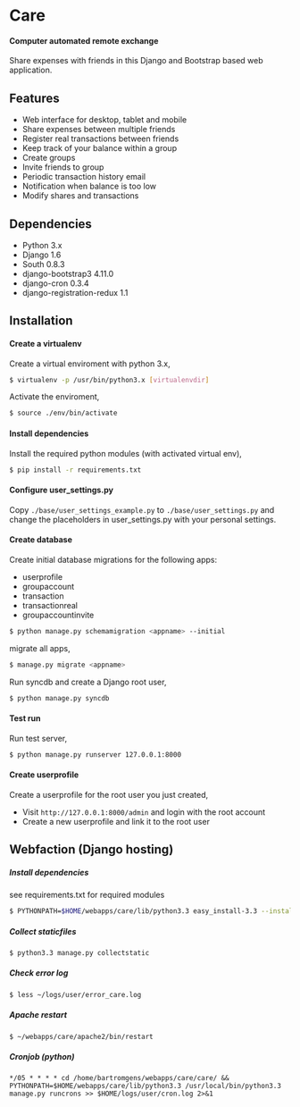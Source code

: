 Care 
====
#### Computer automated remote exchange

Share expenses with friends in this Django and Bootstrap based web application.

Features
------------------
- Web interface for desktop, tablet and mobile
- Share expenses between multiple friends
- Register real transactions between friends
- Keep track of your balance within a group
- Create groups
- Invite friends to group
- Periodic transaction history email
- Notification when balance is too low
- Modify shares and transactions

Dependencies
-----------
- Python 3.x
- Django 1.6
- South 0.8.3
- django-bootstrap3 4.11.0
- django-cron 0.3.4
- django-registration-redux 1.1

Installation
------------
#### Create a virtualenv
Create a virtual enviroment with python 3.x,
```bash
$ virtualenv -p /usr/bin/python3.x [virtualenvdir]
```
Activate the enviroment,
```bash
$ source ./env/bin/activate
```
#### Install dependencies
Install the required python modules (with activated virtual env),
```bash
$ pip install -r requirements.txt
```
#### Configure user_settings.py
Copy `./base/user_settings_example.py` to `./base/user_settings.py` and change the placeholders in user_settings.py with your personal settings. 

#### Create database
Create initial database migrations for the following apps:
- userprofile
- groupaccount
- transaction
- transactionreal
- groupaccountinvite
```bash
$ python manage.py schemamigration <appname> --initial
```
migrate all apps,
```bash
$ manage.py migrate <appname>
```

Run syncdb and create a Django root user,
```bash
$ python manage.py syncdb
```

#### Test run
Run test server,
```bash
$ python manage.py runserver 127.0.0.1:8000
```
#### Create userprofile
Create a userprofile for the root user you just created,
- Visit `http://127.0.0.1:8000/admin` and login with the root account
- Create a new userprofile and link it to the root user


Webfaction (Django hosting)
------------
##### Install dependencies
see requirements.txt for required modules
```bash
$ PYTHONPATH=$HOME/webapps/care/lib/python3.3 easy_install-3.3 --install-dir=$HOME/webapps/care/lib/python3.3 --script-dir=$HOME/webapps/care/bin django-bootstrap3
```

##### Collect staticfiles
```bash
$ python3.3 manage.py collectstatic
```

#####  Check error log
```bash
$ less ~/logs/user/error_care.log
```
##### Apache restart
```bash
$ ~/webapps/care/apache2/bin/restart
```

##### Cronjob (python)
```
*/05 * * * * cd /home/bartromgens/webapps/care/care/ && PYTHONPATH=$HOME/webapps/care/lib/python3.3 /usr/local/bin/python3.3 manage.py runcrons >> $HOME/logs/user/cron.log 2>&1
```
